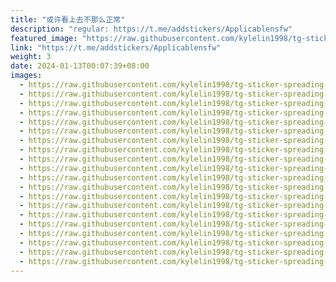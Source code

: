 ```yaml
---
title: "或许看上去不那么正常"
description: "regular: https://t.me/addstickers/Applicablensfw"
featured_image: "https://raw.githubusercontent.com/kylelin1998/tg-sticker-spreading-worldwide-images/main/img/9c6d04af-5a11-45ab-949e-07847ad93f9e.jpg"
link: "https://t.me/addstickers/Applicablensfw"
weight: 3
date: 2024-01-13T00:07:39+08:00
images:
  - https://raw.githubusercontent.com/kylelin1998/tg-sticker-spreading-worldwide-images/main/img/9c6d04af-5a11-45ab-949e-07847ad93f9e.jpg
  - https://raw.githubusercontent.com/kylelin1998/tg-sticker-spreading-worldwide-images/main/img/fd63beba-d762-46eb-9e57-33fea6cf74c5.jpg
  - https://raw.githubusercontent.com/kylelin1998/tg-sticker-spreading-worldwide-images/main/img/d563dc64-4816-47bc-8590-71f27052404f.jpg
  - https://raw.githubusercontent.com/kylelin1998/tg-sticker-spreading-worldwide-images/main/img/b7712499-81b3-4583-98f6-e01dee1ba995.jpg
  - https://raw.githubusercontent.com/kylelin1998/tg-sticker-spreading-worldwide-images/main/img/546d4cf1-4de6-429c-aa71-e90fcc5b016c.jpg
  - https://raw.githubusercontent.com/kylelin1998/tg-sticker-spreading-worldwide-images/main/img/a1feb4ee-e93b-406c-87b4-e9acd69a3644.jpg
  - https://raw.githubusercontent.com/kylelin1998/tg-sticker-spreading-worldwide-images/main/img/d8d59fc9-d732-4743-ad44-2fd2428d90fb.jpg
  - https://raw.githubusercontent.com/kylelin1998/tg-sticker-spreading-worldwide-images/main/img/d424b73b-e3b6-4392-b85a-65e75ddd94ec.jpg
  - https://raw.githubusercontent.com/kylelin1998/tg-sticker-spreading-worldwide-images/main/img/4424b506-722e-4319-94ce-8e9fdd37afd9.jpg
  - https://raw.githubusercontent.com/kylelin1998/tg-sticker-spreading-worldwide-images/main/img/47a63dbc-52ab-4a8d-8a6c-65a56c2731d8.jpg
  - https://raw.githubusercontent.com/kylelin1998/tg-sticker-spreading-worldwide-images/main/img/5af1612c-b00e-421c-85a8-a51bf770cbeb.jpg
  - https://raw.githubusercontent.com/kylelin1998/tg-sticker-spreading-worldwide-images/main/img/69566670-ee3c-48e4-bdf1-130ef55d931a.jpg
  - https://raw.githubusercontent.com/kylelin1998/tg-sticker-spreading-worldwide-images/main/img/c9ada04d-dffd-407c-9fa9-e9cf433cd610.jpg
  - https://raw.githubusercontent.com/kylelin1998/tg-sticker-spreading-worldwide-images/main/img/848f7a94-37e1-4fe5-abab-2955c53b8a35.jpg
  - https://raw.githubusercontent.com/kylelin1998/tg-sticker-spreading-worldwide-images/main/img/f2fe9a3c-b591-43c9-b072-373ec06a64e1.jpg
  - https://raw.githubusercontent.com/kylelin1998/tg-sticker-spreading-worldwide-images/main/img/66722a7c-b6ce-4095-85f3-10c154091cdf.jpg
  - https://raw.githubusercontent.com/kylelin1998/tg-sticker-spreading-worldwide-images/main/img/144ac0aa-33eb-46cc-997d-9b2cf63af40d.jpg
  - https://raw.githubusercontent.com/kylelin1998/tg-sticker-spreading-worldwide-images/main/img/76a2e430-3535-417f-b98b-edb67853ee55.jpg
  - https://raw.githubusercontent.com/kylelin1998/tg-sticker-spreading-worldwide-images/main/img/41355f9c-47b1-4d2f-ad07-e4db54b7f0fe.jpg
  - https://raw.githubusercontent.com/kylelin1998/tg-sticker-spreading-worldwide-images/main/img/231c1b45-63b3-44ed-8fc6-5e98606e1d96.jpg
---
```

